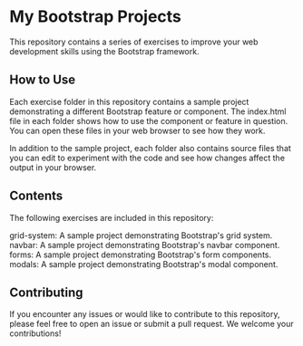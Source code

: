 # My Bootstrap Projects
This repository contains a series of exercises to improve your web development skills using the Bootstrap framework.

## How to Use
Each exercise folder in this repository contains a sample project demonstrating a different Bootstrap feature or component. The index.html file in each folder shows how to use the component or feature in question. You can open these files in your web browser to see how they work.

In addition to the sample project, each folder also contains source files that you can edit to experiment with the code and see how changes affect the output in your browser.

## Contents

The following exercises are included in this repository:

grid-system: A sample project demonstrating Bootstrap's grid system.
navbar: A sample project demonstrating Bootstrap's navbar component.
forms: A sample project demonstrating Bootstrap's form components.
modals: A sample project demonstrating Bootstrap's modal component.

## Contributing

If you encounter any issues or would like to contribute to this repository, please feel free to open an issue or submit a pull request. We welcome your contributions!
